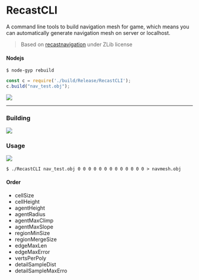 # RecastCLI

A command line tools to build navigation mesh for game, which means you can automatically generate navigation mesh on server or localhost.

> Based on [recastnavigation](https://github.com/recastnavigation/recastnavigation) under ZLib license

#### Nodejs


```shell
$ node-gyp rebuild
```

```js
const c = require('./build/Release/RecastCLI');
c.build("nav_test.obj");
```

![](https://user-images.githubusercontent.com/7625588/36931630-176faf62-1ef5-11e8-8536-e1e98abbcd73.png)

----

### Building

![](https://user-images.githubusercontent.com/7625588/36931376-1824eb9e-1eef-11e8-84f6-02b93cfce723.png)

### Usage

![](https://user-images.githubusercontent.com/7625588/36931426-d560d6aa-1eef-11e8-96a2-14812f7994a3.png)

```shell
$ ./RecastCLI nav_test.obj 0 0 0 0 0 0 0 0 0 0 0 0 0 > navmesh.obj
```

#### Order

 - cellSize
 - cellHeight
 - agentHeight
 - agentRadius
 - agentMaxClimp
 - agentMaxSlope
 - regionMinSize
 - regionMergeSize
 - edgeMaxLen
 - edgeMaxError
 - vertsPerPoly
 - detailSampleDist
 - detailSampleMaxErro